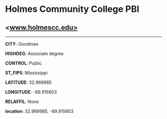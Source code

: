 # Holmes Community College PBI
## <www.holmescc.edu>
---
**CITY**: Goodman

**HIGHDEG**: Associate degree

**CONTROL**: Public

**ST_FIPS**: Mississippi

**LATITUDE**: 32.969985

**LONGITUDE**: -89.915803

**RELAFFIL**: None

**location**: 32.969985, -89.915803